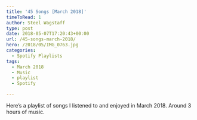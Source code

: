 ```yaml
---
title: '45 Songs [March 2018]'
timeToRead: 1 
author: Steel Wagstaff
type: post
date: 2018-05-07T17:20:43+00:00
url: /45-songs-march-2018/
hero: /2018/05/IMG_0763.jpg
categories:
  - Spotify Playlists
tags:
  - March 2018
  - Music
  - playlist
  - Spotify

---
```

Here&#8217;s a playlist of songs I listened to and enjoyed in March 2018. Around 3 hours of music.
